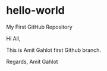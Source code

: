 # hello-world
My First GitHub Repository

Hi All,

This is Amit Gahlot first Github branch.

Regards,
Amit Gahlot
